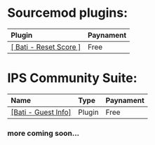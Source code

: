 # Sourcemod plugins:
  
| Plugin                                                           | Paynament |
| :--------------------------------------------------------------- | :-------- |
| [ [ Bati - Reset Score ] ](https://github.com/BatiSm/ResetScore) | Free      |

# IPS Community Suite:

| Name                    | Type   | Paynament |
| :---------------------- | :----- | :-------- |
| [[Bati - Guest Info]](https://github.com/BatiSm/-Bati---Guest-Info-) | Plugin | Free      |


### more coming soon...
